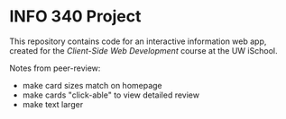 # INFO 340 Project

This repository contains code for an interactive information web app, created for the _Client-Side Web Development_ course at the UW iSchool.

Notes from peer-review:
 - make card sizes match on homepage
 - make cards "click-able" to view detailed review
 - make text larger